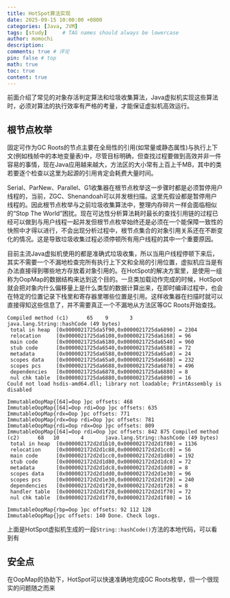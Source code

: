 ```yaml
---
title: HotSpot算法实现
date: 2025-09-15 10:00:00 +0800
categories: [Java, JVM]
tags: [study]     # TAG names should always be lowercase
author: momochi
description: 
comments: true # 评论
pin: false # top 
math: true
toc: true
content: true
---
```


前面介绍了常见的对象存活判定算法和垃圾收集算法，Java虚拟机实现这些算法时，必须对算法的执行效率有严格的考量，才能保证虚拟机高效运行。

## 根节点枚举

固定可作为GC Roots的节点主要在全局性的引用(如常量或静态属性)与执行上下文(例如栈帧中的本地变量表)中，尽管目标明确，但查找过程要做到高效并非一件容易的事情，现在Java应用越来越大，方法区的大小常有上百上千MB，其中的类若要逐个检查以这里为起源的引用肯定会耗费大量时间。

Serial、ParNew、Parallel、G1收集器在根节点枚举这一步骤时都是必须暂停用户线程的，当前，ZGC、Shenandoah可以并发根扫描。这里先假设都是暂停用户线程的。因此根节点枚举与之前垃圾收集算法中，整理内存碎片一样会面临相似的“Stop The World”困扰。现在可达性分析算法耗时最长的查找引用链的过程已经可以做到与用户线程一起并发但根节点枚举始终还是必须在一个能保障一致性的快照中才得以进行，不会出现分析过程中，根节点集合的对象引用关系还在不断变化的情况。这是导致垃圾收集过程必须停顿所有用户线程的其中一个重要原因。

目前主流Java虚拟机使用的都是准确式垃圾收集，所以当用户线程停顿下来后，其实不需要一个不漏地检查完所有执行上下文和全局的引用位置，虚拟机应当是有办法直接得到哪些地方存放着对象引用的。在HotSpot的解决方案里，是使用一组称为OopMap的数据结构来达到这个目的。一旦类加载动作完成的时候，HotSpot就会把对象内什么偏移量上是什么类型的数据计算出来，在即时编译过程中，也会在特定的位置记录下栈里和寄存器里哪些位置是引用。这样收集器在扫描时就可以直接得知这些信息了，并不需要真正一个不漏地从方法区等GC Roots开始查找。

```
Compiled method (c1)      65    9       3       java.lang.String::hashCode (49 bytes)
 total in heap  [0x0000021725da5f90,0x0000021725da6890] = 2304
 relocation     [0x0000021725da6108,0x0000021725da6168] = 96
 main code      [0x0000021725da6180,0x0000021725da6540] = 960
 stub code      [0x0000021725da6540,0x0000021725da6588] = 72
 metadata       [0x0000021725da6588,0x0000021725da65a0] = 24
 scopes data    [0x0000021725da65a0,0x0000021725da6688] = 232
 scopes pcs     [0x0000021725da6688,0x0000021725da6878] = 496
 dependencies   [0x0000021725da6878,0x0000021725da6880] = 8
 nul chk table  [0x0000021725da6880,0x0000021725da6890] = 16
Could not load hsdis-amd64.dll; library not loadable; PrintAssembly is disabled

ImmutableOopMap{[64]=Oop }pc offsets: 468 
ImmutableOopMap{[64]=Oop rdi=Oop }pc offsets: 635 
ImmutableOopMap{rdx=Oop }pc offsets: 771 
ImmutableOopMap{rdx=Oop rdi=Oop }pc offsets: 781 
ImmutableOopMap{rdi=Oop rdx=Oop }pc offsets: 809 
ImmutableOopMap{[64]=Oop rdi=Oop }pc offsets: 842 875 Compiled method (c2)      68   10       4       java.lang.String::hashCode (49 bytes)
 total in heap  [0x000002172d2d1b10,0x000002172d2d1f80] = 1136
 relocation     [0x000002172d2d1c88,0x000002172d2d1cc0] = 56
 main code      [0x000002172d2d1cc0,0x000002172d2d1d80] = 192
 stub code      [0x000002172d2d1d80,0x000002172d2d1dc8] = 72
 metadata       [0x000002172d2d1dc8,0x000002172d2d1dd0] = 8
 scopes data    [0x000002172d2d1dd0,0x000002172d2d1e30] = 96
 scopes pcs     [0x000002172d2d1e30,0x000002172d2d1f20] = 240
 dependencies   [0x000002172d2d1f20,0x000002172d2d1f28] = 8
 handler table  [0x000002172d2d1f28,0x000002172d2d1f70] = 72
 nul chk table  [0x000002172d2d1f70,0x000002172d2d1f80] = 16

ImmutableOopMap{rbp=Oop }pc offsets: 92 112 128 
ImmutableOopMap{}pc offsets: 140 Done. Check logs.
```

上面是HotSpot虚拟机生成的一段`String::hashCode()`方法的本地代码，可以看到有


## 安全点

在OopMap的协助下，HotSpot可以快速准确地完成GC Roots枚举，但一个很现实的问题随之而来